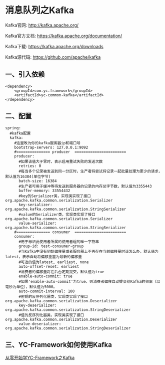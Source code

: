 # 消息队列之Kafka
Kafka官网:
http://kafka.apache.org/

Kafka官方文档:
https://kafka.apache.org/documentation/

Kafka下载:
https://kafka.apache.org/downloads

Kafka源代码:
https://github.com/apache/kafka

## 一、引入依赖
```
<dependency>
    <groupId>com.yc.framework</groupId>
    <artifactId>yc-common-kafka</artifactId>
</dependency>

```

## 二、配置
```
spring:
  #kafka配置
  kafka:
    #这里改为你的kafka服务器ip和端口号
    bootstrap-servers: 127.0.0.1:9092
    #=============== producer  =======================
    producer:
      #如果该值大于零时，表示启用重试失败的发送次数
      retries: 0
      #每当多个记录被发送到同一分区时，生产者将尝试将记录一起批量处理为更少的请求，默认值为16384(单位字节)
      batch-size: 16384
      #生产者可用于缓冲等待发送到服务器的记录的内存总字节数，默认值为3355443
      buffer-memory: 33554432
      #key的Serializer类，实现类实现了接口org.apache.kafka.common.serialization.Serializer
      key-serializer: org.apache.kafka.common.serialization.StringSerializer
      #value的Serializer类，实现类实现了接口org.apache.kafka.common.serialization.Serializer
      value-serializer: org.apache.kafka.common.serialization.StringSerializer
    #=============== consumer  =======================
    consumer:
      #用于标识此使用者所属的使用者组的唯一字符串
      group-id: test-consumer-group
      #当Kafka中没有初始偏移量或者服务器上不再存在当前偏移量时该怎么办，默认值为latest，表示自动将偏移重置为最新的偏移量
      #可选的值为latest, earliest, none
      auto-offset-reset: earliest
      #消费者的偏移量将在后台定期提交，默认值为true
      enable-auto-commit: true
      #如果'enable-auto-commit'为true，则消费者偏移自动提交给Kafka的频率（以毫秒为单位），默认值为5000。
      auto-commit-interval: 100
      #密钥的反序列化器类，实现类实现了接口org.apache.kafka.common.serialization.Deserializer
      key-deserializer: org.apache.kafka.common.serialization.StringDeserializer
      #值的反序列化器类，实现类实现了接口org.apache.kafka.common.serialization.Deserializer
      value-deserializer: org.apache.kafka.common.serialization.StringDeserializer

```

## 三、YC-Framework如何使用Kafka
[从零开始学YC-Framework之Kafka](https://youcongtech.com/2022/10/06/%E4%BB%8E%E9%9B%B6%E5%BC%80%E5%A7%8B%E5%AD%A6YC-Framework%E4%B9%8BKafka/)